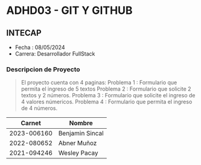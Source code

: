 # ADHD03 - GIT Y GITHUB
## INTECAP
- Fecha : 08/05/2024
- Carrera: Desarrollador FullStack



### Descripcion de Proyecto
> El proyecto cuenta con 4 paginas: 
> Problema 1 : Formulario que permita el ingreso de 5 textos
> Problema 2 : Formulario que solicite 2  textos y 2 números.
> Problema 3 : Formulario que solicite el ingreso de 4 valores númericos.
> Problema 4 : Formulario que permita el ingreso de 4 números.

|Carnet|Nombre|
|-|-|
|2023-006160|Benjamin Sincal|
|2022-080652|Abner Muñoz|
|2021-094246|Wesley Pacay|
